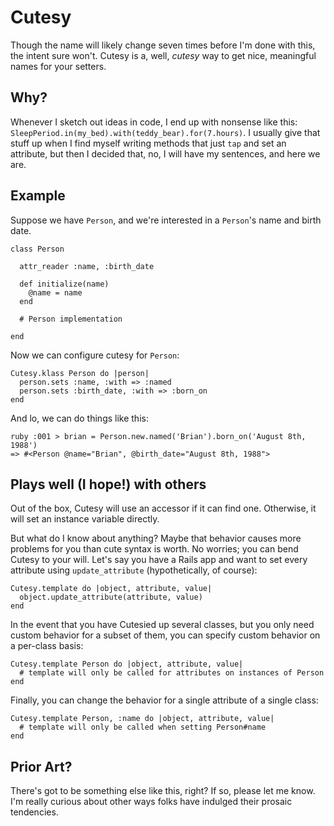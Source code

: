 # Cutesy

Though the name will likely change seven times before I'm done with this, the
intent sure won't. Cutesy is a, well, _cutesy_ way to get nice, meaningful names
for your setters.

## Why?

Whenever I sketch out ideas in code, I end up with nonsense like this:
`SleepPeriod.in(my_bed).with(teddy_bear).for(7.hours)`. I usually give that
stuff up when I find myself writing methods that just `tap` and set an
attribute, but then I decided that, no, I will have my sentences, and here we
are.

## Example

Suppose we have `Person`, and we're interested in a `Person`'s name and birth
date.

    class Person

      attr_reader :name, :birth_date

      def initialize(name)
        @name = name
      end

      # Person implementation

    end

Now we can configure cutesy for `Person`:
     
    Cutesy.klass Person do |person|
      person.sets :name, :with => :named
      person.sets :birth_date, :with => :born_on
    end

And lo, we can do things like this:

    ruby :001 > brian = Person.new.named('Brian').born_on('August 8th, 1988')
    => #<Person @name="Brian", @birth_date="August 8th, 1988">

## Plays well (I hope!) with others

Out of the box, Cutesy will use an accessor if it can find one. Otherwise, it
will set an instance variable directly. 

But what do I know about anything? Maybe that behavior causes more problems for
you than cute syntax is worth. No worries; you can bend Cutesy to your will.
Let's say you have a Rails app and want to set every attribute using
`update_attribute` (hypothetically, of course):

    Cutesy.template do |object, attribute, value|
      object.update_attribute(attribute, value)
    end

In the event that you have Cutesied up several classes, but you only need
custom behavior for a subset of them, you can specify custom behavior on a
per-class basis:

    Cutesy.template Person do |object, attribute, value|
      # template will only be called for attributes on instances of Person
    end

Finally, you can change the behavior for a single attribute of a single class:

    Cutesy.template Person, :name do |object, attribute, value|
      # template will only be called when setting Person#name
    end

## Prior Art?

There's got to be something else like this, right? If so, please let me know.
I'm really curious about other ways folks have indulged their prosaic
tendencies. 
